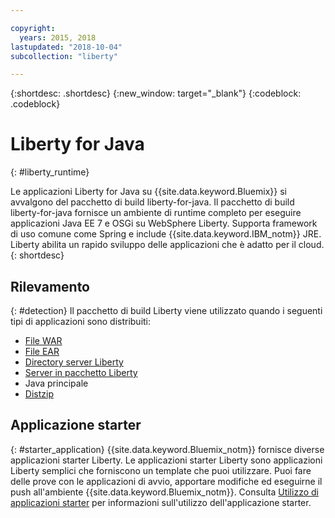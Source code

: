 ```yaml
---

copyright:
  years: 2015, 2018
lastupdated: "2018-10-04"
subcollection: "liberty"

---
```


{:shortdesc: .shortdesc}
{:new_window: target="_blank"}
{:codeblock: .codeblock}

# Liberty for Java
{: #liberty_runtime}

Le applicazioni Liberty for Java su {{site.data.keyword.Bluemix}} si avvalgono del pacchetto di build liberty-for-java. Il pacchetto di build liberty-for-java fornisce un ambiente di runtime completo per eseguire applicazioni Java EE 7 e OSGi su WebSphere Liberty. Supporta framework di uso comune come Spring e include {{site.data.keyword.IBM_notm}} JRE. Liberty abilita un rapido sviluppo delle applicazioni che è adatto per il cloud.
{: shortdesc}

## Rilevamento
{: #detection}
Il pacchetto di build Liberty viene utilizzato quando i seguenti tipi di applicazioni sono distribuiti:
* [File WAR](/docs/runtimes/liberty/optionsForPushing.html#stand_alone_apps)
* [File EAR](/docs/runtimes/liberty/optionsForPushing.html#stand_alone_apps)
* [Directory server Liberty](/docs/runtimes/liberty/optionsForPushing.html#server_directory)
* [Server in pacchetto Liberty](/docs/runtimes/liberty/optionsForPushing.html#packaged_server)
* Java principale
* [Distzip](https://github.com/cloudfoundry/ibm-websphere-liberty-buildpack/blob/master/docs/container-distZip.md)

## Applicazione starter
{: #starter_application}
{{site.data.keyword.Bluemix_notm}} fornisce diverse applicazioni starter Liberty.  Le applicazioni starter Liberty sono applicazioni Liberty semplici che forniscono un template che puoi utilizzare. Puoi fare delle prove con le applicazioni di avvio, apportare modifiche ed eseguirne il push
all'ambiente {{site.data.keyword.Bluemix_notm}}.  Consulta [Utilizzo di applicazioni starter](/docs/runtimes-common/starter_app_usage.html) per informazioni sull'utilizzo dell'applicazione starter.
